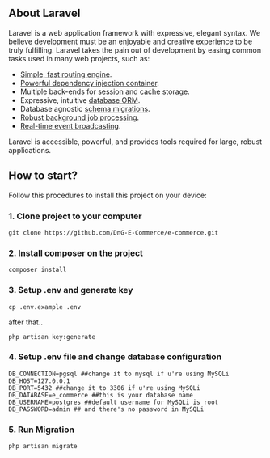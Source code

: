 ## About Laravel

Laravel is a web application framework with expressive, elegant syntax. We believe development must be an enjoyable and creative experience to be truly fulfilling. Laravel takes the pain out of development by easing common tasks used in many web projects, such as:

- [Simple, fast routing engine](https://laravel.com/docs/routing).
- [Powerful dependency injection container](https://laravel.com/docs/container).
- Multiple back-ends for [session](https://laravel.com/docs/session) and [cache](https://laravel.com/docs/cache) storage.
- Expressive, intuitive [database ORM](https://laravel.com/docs/eloquent).
- Database agnostic [schema migrations](https://laravel.com/docs/migrations).
- [Robust background job processing](https://laravel.com/docs/queues).
- [Real-time event broadcasting](https://laravel.com/docs/broadcasting).

Laravel is accessible, powerful, and provides tools required for large, robust applications.

## How to start?

Follow this procedures to install this project on your device:

### 1. Clone project to your computer
```command
git clone https://github.com/DnG-E-Commerce/e-commerce.git
```
### 2. Install composer on the project
```command
composer install
```
### 3. Setup .env and generate key
```command
cp .env.example .env
```

after that..

```command
php artisan key:generate
```
### 4. Setup .env file and change database configuration
```env
DB_CONNECTION=pgsql ##change it to mysql if u're using MySQLi
DB_HOST=127.0.0.1
DB_PORT=5432 ##change it to 3306 if u're using MySQLi
DB_DATABASE=e_commerce ##this is your database name
DB_USERNAME=postgres ##default username for MySQLi is root
DB_PASSWORD=admin ## and there's no password in MySQLi
```

### 5. Run Migration
```command
php artisan migrate
```